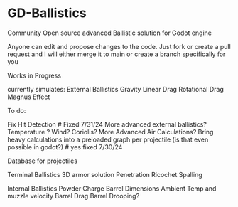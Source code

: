 # GD-Ballistics

Community Open source advanced Ballistic solution for Godot engine

Anyone can edit and propose changes to the code. Just fork or create a pull request and I will either merge it to main or create a branch specifically for you

Works in Progress

currently simulates:
     External Ballistics
          Gravity
          Linear Drag
          Rotational Drag
          Magnus Effect
          

To do:

Fix Hit Detection # Fixed 7/31/24
More advanced external ballistics?
     Temperature ?
     Wind?
     Coriolis?
     More Advanced Air Calculations?
Bring heavy calculations into a preloaded graph per projectile (is that even possible in godot?) # yes fixed 7/30/24

Database for projectiles


Terminal Ballistics
     3D armor solution 
     Penetration
     Ricochet
     Spalling
     
Internal Ballistics
     Powder Charge
     Barrel Dimensions
     Ambient Temp and muzzle velocity
     Barrel Drag
          Barrel Drooping?

